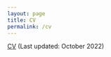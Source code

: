 ```yaml
---
layout: page
title: CV
permalink: /cv
---
```


[CV]({{site.url}}/assets/pdf/cv.pdf) (Last updated: October 2022)
